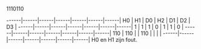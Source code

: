 1110110


------|------|------|------|------|------|------|
  H0  |  H1  |  D0  |  H2  |  D1  |  D2  |  D3  |
------|------|------|------|------|------|------|
   1  |   1  |   1  |   0  |   1  |   1  |  0   |
------|------|------|------|------|------|------|
  110 |  110 |      |  110 |      |      |      |
------|------|------|------|------|------|------|
H0 en H1 zijn fout.
